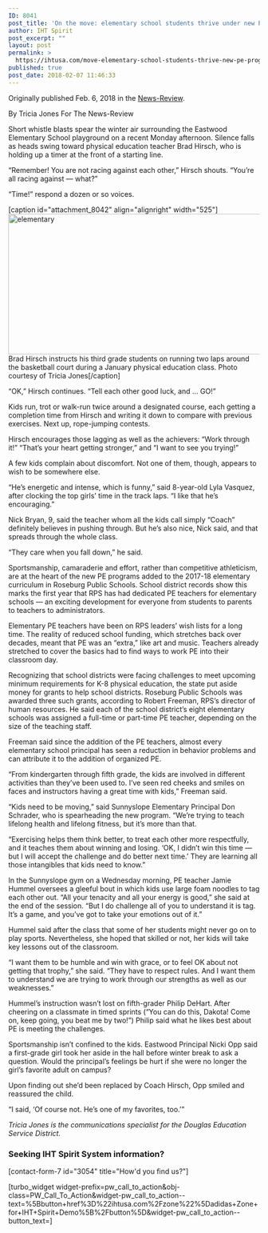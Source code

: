 ```yaml
---
ID: 8041
post_title: 'On the move: elementary school students thrive under new PE program'
author: IHT Spirit
post_excerpt: ""
layout: post
permalink: >
  https://ihtusa.com/move-elementary-school-students-thrive-new-pe-program/
published: true
post_date: 2018-02-07 11:46:33
---
```

Originally published Feb. 6, 2018 in the <a href="https://www.nrtoday.com/family/on-the-move-elementary-school-students-thrive-under-new-pe/article_8e203ed8-43cc-597c-850d-25c59a6ed3ae.html" target="_blank" rel="nofollow noopener">News-Review</a>.

By Tricia Jones For The News-Review
<div class="asset-content subscriber-premium">
<p class="subscriber-preview">Short whistle blasts spear the winter air surrounding the Eastwood Elementary School playground on a recent Monday afternoon. Silence falls as heads swing toward physical education teacher Brad Hirsch, who is holding up a timer at the front of a starting line.</p>
<p class="subscriber-preview">“Remember! You are not racing against each other,” Hirsch shouts. “You’re all racing against — what?”</p>
<p class="subscriber-only">“Time!” respond a dozen or so voices.</p>
<p data-refreshable="true" data-region="fixed-big-ad-top-asset"></p>
<!--more-->

[caption id="attachment_8042" align="alignright" width="525"]<a href="https://ihtusa.com/wp-content/uploads/2018/02/5a79ca0798fa9.image_.jpg"><img class="wp-image-8042" src="https://ihtusa.com/wp-content/uploads/2018/02/5a79ca0798fa9.image_-300x161.jpg" alt="elementary" width="525" height="281" /></a> Brad Hirsch instructs his third grade students on running two laps around the basketball court during a January physical education class. Photo courtesy of Tricia Jones[/caption]

“OK,” Hirsch continues. “Tell each other good luck, and … GO!”&nbsp;
<p class="subscriber-only">Kids run, trot or walk-run twice around a designated course, each getting a completion time from Hirsch and writing it down to compare with previous exercises. Next up, rope-jumping contests.</p>
<p class="subscriber-only">Hirsch encourages those lagging as well as the achievers: “Work through it!” “That’s your heart getting stronger,” and “I want to see you trying!”</p>
<p class="subscriber-only">A few kids complain about discomfort. Not one of them, though, appears to wish to be somewhere else.</p>
<p class="subscriber-only">“He’s energetic and intense, which is funny,” said 8-year-old Lyla Vasquez, after clocking the top girls’ time in the track laps. “I like that he’s encouraging.”</p>
<p data-refreshable="true" data-region="fixed-big-ad-middle-asset">Nick Bryan, 9, said the teacher whom all the kids call simply “Coach” definitely believes in pushing through. But he’s also nice, Nick said, and that spreads through the whole class.</p>
<p class="subscriber-only">“They care when you fall down,” he said.</p>
<p class="subscriber-only">Sportsmanship, camaraderie and effort, rather than competitive athleticism, are at the heart of the new PE programs added to the 2017-18 elementary curriculum in Roseburg Public Schools. School district records show this marks the first year that RPS has had dedicated PE teachers for elementary schools — an exciting development for everyone from students to parents to teachers to administrators.</p>
<p class="subscriber-only">Elementary PE teachers have been on RPS leaders’ wish lists for a long time. The reality of reduced school funding, which stretches back over decades, meant that PE was an “extra,” like art and music. Teachers already stretched to cover the basics had to find ways to work PE into their classroom day.</p>
<p class="subscriber-only">Recognizing that school districts were facing challenges to meet upcoming minimum requirements for K-8 physical education, the state put aside money for grants to help school districts. Roseburg Public Schools was awarded three such grants, according to Robert Freeman, RPS’s director of human resources. He said each of the school district’s eight elementary schools was assigned a full-time or part-time PE teacher, depending on the size of the teaching staff.</p>
<p class="subscriber-only">Freeman said since the addition of the PE teachers, almost every elementary school principal has seen a reduction in behavior problems and can attribute it to the addition of organized PE.</p>
<p class="subscriber-only">“From kindergarten through fifth grade, the kids are involved in different activities than they’ve been used to. I’ve seen red cheeks and smiles on faces and instructors having a great time with kids,” Freeman said.</p>
<p class="subscriber-only">“Kids need to be moving,” said Sunnyslope Elementary Principal Don Schrader, who is spearheading the new program. “We’re trying to teach lifelong health and lifelong fitness, but it’s more than that.</p>
<p class="subscriber-only">“Exercising helps them think better, to treat each other more respectfully, and it teaches them about winning and losing. ‘OK, I didn’t win this time — but I will accept the challenge and do better next time.’ They are learning all those intangibles that kids need to know.”</p>
<p class="subscriber-only">In the Sunnyslope gym on a Wednesday morning, PE teacher Jamie Hummel oversees a gleeful bout in which kids use large foam noodles to tag each other out. “All your tenacity and all your energy is good,” she said at the end of the session. “But I do challenge all of you to understand it is tag. It’s a game, and you’ve got to take your emotions out of it.”</p>
<p class="automatic-ad">Hummel said after the class that some of her students might never go on to play sports. Nevertheless, she hoped that skilled or not, her kids will take key lessons out of the classroom.</p>
<p class="subscriber-only">“I want them to be humble and win with grace, or to feel OK about not getting that trophy,” she said. “They have to respect rules. And I want them to understand we are trying to work through our strengths as well as our weaknesses.”</p>
<p class="subscriber-only">Hummel’s instruction wasn’t lost on fifth-grader Philip DeHart. After cheering on a classmate in timed sprints (“You can do this, Dakota! Come on, keep going, you beat me by two!”) Philip said what he likes best about PE is meeting the challenges.</p>
<p class="subscriber-only">Sportsmanship isn’t confined to the kids. Eastwood Principal Nicki Opp said a first-grade girl took her aside in the hall before winter break to ask a question. Would the principal’s feelings be hurt if she were no longer the girl’s favorite adult on campus?</p>
<p class="subscriber-only">Upon finding out she’d been replaced by Coach Hirsch, Opp smiled and reassured the child.</p>
<p class="automatic-ad">“I said, ‘Of course not. He’s one of my favorites, too.’”</p>

</div>
<em>Tricia Jones is the communications specialist for the Douglas Education Service District.</em>
<h3 class="article-newsletter-signup">Seeking IHT Spirit System information?</h3>
<p class="article-newsletter-signup">[contact-form-7 id="3054" title="How'd you find us?"]</p>
[turbo_widget widget-prefix=pw_call_to_action&obj-class=PW_Call_To_Action&widget-pw_call_to_action--text=%5Bbutton+href%3D%22ihtusa.com%2Fzone%22%5Dadidas+Zone+for+IHT+Spirit+Demo%5B%2Fbutton%5D&widget-pw_call_to_action--button_text=]